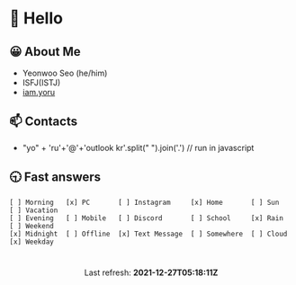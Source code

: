 # 👋 Hello

## 😀 About Me
- Yeonwoo Seo (he/him)
- ISFJ(ISTJ)
- <a href="https://iam.yoru.pe.kr">iam.yoru</a>

## 📫 Contacts
<ul>
  <li>
    "yo" + 'ru'+'@'+'outlook kr'.split(" ").join('.') // run in javascript
  </li>
</ul>

## 🕤 Fast answers
```
[ ] Morning   [x] PC       [ ] Instagram     [x] Home       [ ] Sun    [ ] Vacation
[ ] Evening   [ ] Mobile   [ ] Discord       [ ] School     [x] Rain   [ ] Weekend
[x] Midnight  [ ] Offline  [x] Text Message  [ ] Somewhere  [ ] Cloud  [x] Weekday
```

# 
<p align="center">
  Last refresh: 
  <b>2021-12-27T05:18:11Z</b>
</p>

